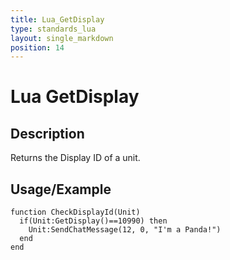 ```yaml
---
title: Lua_GetDisplay
type: standards_lua
layout: single_markdown
position: 14
---
```


# Lua GetDisplay

## Description

Returns the Display ID of a unit.

## Usage/Example

```
function CheckDisplayId(Unit)
  if(Unit:GetDisplay()==10990) then
    Unit:SendChatMessage(12, 0, "I'm a Panda!")
  end
end
```